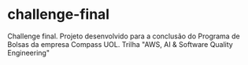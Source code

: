 # challenge-final
Challenge final. Projeto desenvolvido para a conclusão do Programa de Bolsas da empresa Compass UOL. Trilha "AWS, AI &amp; Software Quality Engineering"
